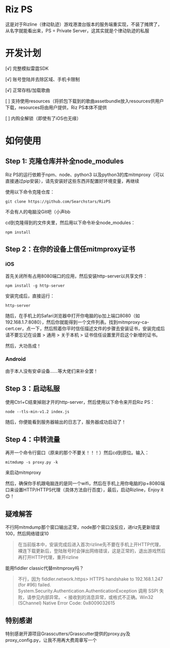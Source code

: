 # Riz PS
这是对于Rizline（律动轨迹）游戏港澳台版本的服务端重实现，不装了摊牌了，从名字就能看出来，PS = Private Server，这其实就是个律动轨迹的私服
# 开发计划
[√] 完整模拟雷霆SDK

[√] 账号登陆并去除区域、手机卡限制

[√] 正常存档/加载歌曲

[ ] 支持使用resources（将抓包下载到的歌曲assetbundle放入resources供用户下载，resources将由用户提供，Riz PS本体不提供

[ ] 内购全解锁（即使有了iOS也无缘）
# 如何使用
## Step 1: 克隆仓库并补全node_modules
Riz PS的运行依赖于npm、node、python3 以及python3的库mitmproxy（可以直接通过pip安装），请先安装好这些东西并配置好环境变量，再继续

使用以下命令克隆仓库：

`git clone https://github.com/Searchstars/RizPS`

不会有人的电脑没Git吧（小声bb

cd到克隆得到的文件夹里，然后用以下命令补全node_modules：

`npm install`
## Step 2：在你的设备上信任mitmproxy证书
### iOS
首先关闭所有占用8080端口的应用，然后安装http-server以共享文件：

`npm install -g http-server`

安装完成后，直接运行：

`http-server`

随后，在手机上的Safari浏览器中打开你电脑的ip加上端口8080（如192.168.1.7:8080），然后你就能得到一个文件列表。找到mitmproxy-ca-cert.cer，点一下，然后照着你平时信任描述文件的步骤去安装证书，安装完成后请不要忘记在设置 > 通用 > 关于本机 > 证书信任设置里开启这个新增的证书。

然后，大功告成！
### Android
由于本人没有安卓设备......等大佬们来补全罢！
## Step 3：启动私服
使用Ctrl+C结束掉刚才开的http-server，然后使用以下命令来开启Riz PS：

`node --tls-min-v1.2 index.js`

随后，你便能看到服务器输出的日志了，服务器成功启动了！
## Step 4：中转流量
再开一个命令行窗口（原来的那个不要关！！！）然后cd到原位。输入：

`mitmdump -s proxy.py -k`

来启动mitmproxy

然后，确保你手机跟电脑连的是同一个wifi，然后在手机上用你电脑的ip+8080端口来设置HTTP/HTTPS代理（具体方法自行百度），最后，启动Rizline，Enjoy it😊！
## 疑难解答
不行阿mitmdump那个窗口输出正常，node那个窗口没反应，进riz先更新错误100，然后网络错误10

> 在当前版本中，安装完成后进入首次rizline先不要在手机上开HTTP代理，裸连下载更新后，登陆账号时会弹出网络错误，这是正常的，退出游戏然后再打开HTTP代理，重开rizline

能用fiddler classic代替mitmproxy吗？

> 不行，因为 fiddler.network.https> HTTPS handshake to 192.168.1.247 (for #96) failed. System.Security.Authentication.AuthenticationException 调用 SSPI 失败，请参见内部异常。 < 接收到的消息异常，或格式不正确。Win32 (SChannel) Native Error Code: 0x8009032615
## 特别感谢
特别感谢开源项目Grasscutters/Grasscutter提供的proxy.py及proxy_config.py，让我不用再大费周章写一个
